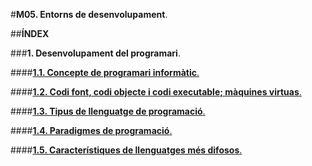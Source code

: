 #__M05. Entorns de desenvolupament__.

##__ÍNDEX__

###__1. Desenvolupament del programari__.
  
####[__1.1. Concepte de programari informàtic__.](programa_informatic.md)
    
####[__1.2. Codi font, codi objecte i codi executable; màquines virtuas__.](codi_font.md)
    
####[__1.3. Tipus de llenguatge de programació__.](tipus.md)
    
####[__1.4. Paradigmes de programació__.](paradigmes.md)
    
####[__1.5. Característiques de llenguatges més difosos__.](difosos.md)
    
    
